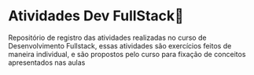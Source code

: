 # Atividades Dev FullStack🏴

Repositório de registro das atividades realizadas no curso de Desenvolvimento Fullstack, essas atividades são exercícios feitos de maneira individual, e são propostos pelo curso para fixação de conceitos apresentados nas aulas
